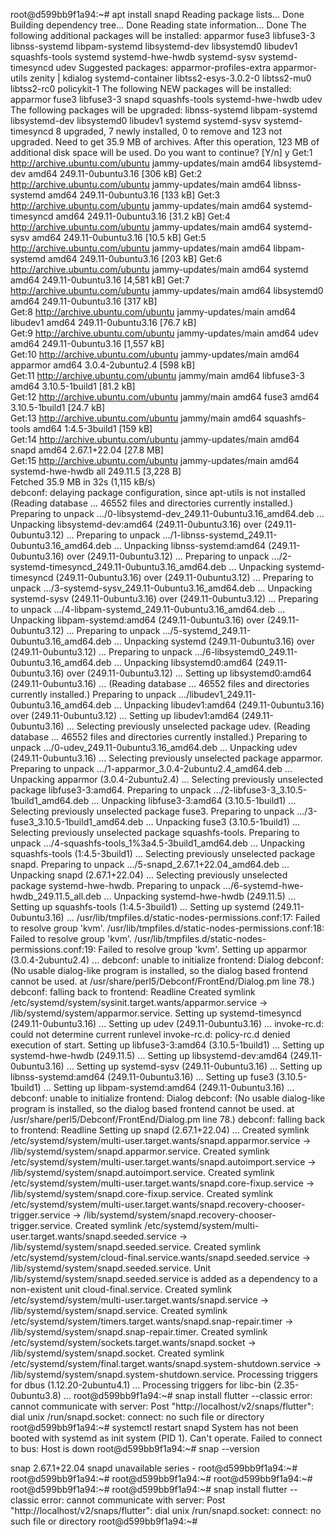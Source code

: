 root@d599bb9f1a94:~# apt install snapd
Reading package lists... Done
Building dependency tree... Done
Reading state information... Done
The following additional packages will be installed:
  apparmor fuse3 libfuse3-3 libnss-systemd libpam-systemd libsystemd-dev libsystemd0 libudev1 squashfs-tools systemd systemd-hwe-hwdb systemd-sysv
  systemd-timesyncd udev
Suggested packages:
  apparmor-profiles-extra apparmor-utils zenity | kdialog systemd-container libtss2-esys-3.0.2-0 libtss2-mu0 libtss2-rc0 policykit-1
The following NEW packages will be installed:
  apparmor fuse3 libfuse3-3 snapd squashfs-tools systemd-hwe-hwdb udev
The following packages will be upgraded:
  libnss-systemd libpam-systemd libsystemd-dev libsystemd0 libudev1 systemd systemd-sysv systemd-timesyncd
8 upgraded, 7 newly installed, 0 to remove and 123 not upgraded.
Need to get 35.9 MB of archives.
After this operation, 123 MB of additional disk space will be used.
Do you want to continue? [Y/n] y
Get:1 http://archive.ubuntu.com/ubuntu jammy-updates/main amd64 libsystemd-dev amd64 249.11-0ubuntu3.16 [306 kB]
Get:2 http://archive.ubuntu.com/ubuntu jammy-updates/main amd64 libnss-systemd amd64 249.11-0ubuntu3.16 [133 kB]
Get:3 http://archive.ubuntu.com/ubuntu jammy-updates/main amd64 systemd-timesyncd amd64 249.11-0ubuntu3.16 [31.2 kB]
Get:4 http://archive.ubuntu.com/ubuntu jammy-updates/main amd64 systemd-sysv amd64 249.11-0ubuntu3.16 [10.5 kB]
Get:5 http://archive.ubuntu.com/ubuntu jammy-updates/main amd64 libpam-systemd amd64 249.11-0ubuntu3.16 [203 kB]
Get:6 http://archive.ubuntu.com/ubuntu jammy-updates/main amd64 systemd amd64 249.11-0ubuntu3.16 [4,581 kB]
Get:7 http://archive.ubuntu.com/ubuntu jammy-updates/main amd64 libsystemd0 amd64 249.11-0ubuntu3.16 [317 kB]                                                     
Get:8 http://archive.ubuntu.com/ubuntu jammy-updates/main amd64 libudev1 amd64 249.11-0ubuntu3.16 [76.7 kB]                                                       
Get:9 http://archive.ubuntu.com/ubuntu jammy-updates/main amd64 udev amd64 249.11-0ubuntu3.16 [1,557 kB]                                                          
Get:10 http://archive.ubuntu.com/ubuntu jammy-updates/main amd64 apparmor amd64 3.0.4-2ubuntu2.4 [598 kB]                                                         
Get:11 http://archive.ubuntu.com/ubuntu jammy/main amd64 libfuse3-3 amd64 3.10.5-1build1 [81.2 kB]                                                                
Get:12 http://archive.ubuntu.com/ubuntu jammy/main amd64 fuse3 amd64 3.10.5-1build1 [24.7 kB]                                                                     
Get:13 http://archive.ubuntu.com/ubuntu jammy/main amd64 squashfs-tools amd64 1:4.5-3build1 [159 kB]                                                              
Get:14 http://archive.ubuntu.com/ubuntu jammy-updates/main amd64 snapd amd64 2.67.1+22.04 [27.8 MB]                                                               
Get:15 http://archive.ubuntu.com/ubuntu jammy-updates/main amd64 systemd-hwe-hwdb all 249.11.5 [3,228 B]                                                          
Fetched 35.9 MB in 32s (1,115 kB/s)                                                                                                                               
debconf: delaying package configuration, since apt-utils is not installed
(Reading database ... 46552 files and directories currently installed.)
Preparing to unpack .../0-libsystemd-dev_249.11-0ubuntu3.16_amd64.deb ...
Unpacking libsystemd-dev:amd64 (249.11-0ubuntu3.16) over (249.11-0ubuntu3.12) ...
Preparing to unpack .../1-libnss-systemd_249.11-0ubuntu3.16_amd64.deb ...
Unpacking libnss-systemd:amd64 (249.11-0ubuntu3.16) over (249.11-0ubuntu3.12) ...
Preparing to unpack .../2-systemd-timesyncd_249.11-0ubuntu3.16_amd64.deb ...
Unpacking systemd-timesyncd (249.11-0ubuntu3.16) over (249.11-0ubuntu3.12) ...
Preparing to unpack .../3-systemd-sysv_249.11-0ubuntu3.16_amd64.deb ...
Unpacking systemd-sysv (249.11-0ubuntu3.16) over (249.11-0ubuntu3.12) ...
Preparing to unpack .../4-libpam-systemd_249.11-0ubuntu3.16_amd64.deb ...
Unpacking libpam-systemd:amd64 (249.11-0ubuntu3.16) over (249.11-0ubuntu3.12) ...
Preparing to unpack .../5-systemd_249.11-0ubuntu3.16_amd64.deb ...
Unpacking systemd (249.11-0ubuntu3.16) over (249.11-0ubuntu3.12) ...
Preparing to unpack .../6-libsystemd0_249.11-0ubuntu3.16_amd64.deb ...
Unpacking libsystemd0:amd64 (249.11-0ubuntu3.16) over (249.11-0ubuntu3.12) ...
Setting up libsystemd0:amd64 (249.11-0ubuntu3.16) ...
(Reading database ... 46552 files and directories currently installed.)
Preparing to unpack .../libudev1_249.11-0ubuntu3.16_amd64.deb ...
Unpacking libudev1:amd64 (249.11-0ubuntu3.16) over (249.11-0ubuntu3.12) ...
Setting up libudev1:amd64 (249.11-0ubuntu3.16) ...
Selecting previously unselected package udev.
(Reading database ... 46552 files and directories currently installed.)
Preparing to unpack .../0-udev_249.11-0ubuntu3.16_amd64.deb ...
Unpacking udev (249.11-0ubuntu3.16) ...
Selecting previously unselected package apparmor.
Preparing to unpack .../1-apparmor_3.0.4-2ubuntu2.4_amd64.deb ...
Unpacking apparmor (3.0.4-2ubuntu2.4) ...
Selecting previously unselected package libfuse3-3:amd64.
Preparing to unpack .../2-libfuse3-3_3.10.5-1build1_amd64.deb ...
Unpacking libfuse3-3:amd64 (3.10.5-1build1) ...
Selecting previously unselected package fuse3.
Preparing to unpack .../3-fuse3_3.10.5-1build1_amd64.deb ...
Unpacking fuse3 (3.10.5-1build1) ...
Selecting previously unselected package squashfs-tools.
Preparing to unpack .../4-squashfs-tools_1%3a4.5-3build1_amd64.deb ...
Unpacking squashfs-tools (1:4.5-3build1) ...
Selecting previously unselected package snapd.
Preparing to unpack .../5-snapd_2.67.1+22.04_amd64.deb ...
Unpacking snapd (2.67.1+22.04) ...
Selecting previously unselected package systemd-hwe-hwdb.
Preparing to unpack .../6-systemd-hwe-hwdb_249.11.5_all.deb ...
Unpacking systemd-hwe-hwdb (249.11.5) ...
Setting up squashfs-tools (1:4.5-3build1) ...
Setting up systemd (249.11-0ubuntu3.16) ...
/usr/lib/tmpfiles.d/static-nodes-permissions.conf:17: Failed to resolve group 'kvm'.
/usr/lib/tmpfiles.d/static-nodes-permissions.conf:18: Failed to resolve group 'kvm'.
/usr/lib/tmpfiles.d/static-nodes-permissions.conf:19: Failed to resolve group 'kvm'.
Setting up apparmor (3.0.4-2ubuntu2.4) ...
debconf: unable to initialize frontend: Dialog
debconf: (No usable dialog-like program is installed, so the dialog based frontend cannot be used. at /usr/share/perl5/Debconf/FrontEnd/Dialog.pm line 78.)
debconf: falling back to frontend: Readline
Created symlink /etc/systemd/system/sysinit.target.wants/apparmor.service → /lib/systemd/system/apparmor.service.
Setting up systemd-timesyncd (249.11-0ubuntu3.16) ...
Setting up udev (249.11-0ubuntu3.16) ...
invoke-rc.d: could not determine current runlevel
invoke-rc.d: policy-rc.d denied execution of start.
Setting up libfuse3-3:amd64 (3.10.5-1build1) ...
Setting up systemd-hwe-hwdb (249.11.5) ...
Setting up libsystemd-dev:amd64 (249.11-0ubuntu3.16) ...
Setting up systemd-sysv (249.11-0ubuntu3.16) ...
Setting up libnss-systemd:amd64 (249.11-0ubuntu3.16) ...
Setting up fuse3 (3.10.5-1build1) ...
Setting up libpam-systemd:amd64 (249.11-0ubuntu3.16) ...
debconf: unable to initialize frontend: Dialog
debconf: (No usable dialog-like program is installed, so the dialog based frontend cannot be used. at /usr/share/perl5/Debconf/FrontEnd/Dialog.pm line 78.)
debconf: falling back to frontend: Readline
Setting up snapd (2.67.1+22.04) ...
Created symlink /etc/systemd/system/multi-user.target.wants/snapd.apparmor.service → /lib/systemd/system/snapd.apparmor.service.
Created symlink /etc/systemd/system/multi-user.target.wants/snapd.autoimport.service → /lib/systemd/system/snapd.autoimport.service.
Created symlink /etc/systemd/system/multi-user.target.wants/snapd.core-fixup.service → /lib/systemd/system/snapd.core-fixup.service.
Created symlink /etc/systemd/system/multi-user.target.wants/snapd.recovery-chooser-trigger.service → /lib/systemd/system/snapd.recovery-chooser-trigger.service.
Created symlink /etc/systemd/system/multi-user.target.wants/snapd.seeded.service → /lib/systemd/system/snapd.seeded.service.
Created symlink /etc/systemd/system/cloud-final.service.wants/snapd.seeded.service → /lib/systemd/system/snapd.seeded.service.
Unit /lib/systemd/system/snapd.seeded.service is added as a dependency to a non-existent unit cloud-final.service.
Created symlink /etc/systemd/system/multi-user.target.wants/snapd.service → /lib/systemd/system/snapd.service.
Created symlink /etc/systemd/system/timers.target.wants/snapd.snap-repair.timer → /lib/systemd/system/snapd.snap-repair.timer.
Created symlink /etc/systemd/system/sockets.target.wants/snapd.socket → /lib/systemd/system/snapd.socket.
Created symlink /etc/systemd/system/final.target.wants/snapd.system-shutdown.service → /lib/systemd/system/snapd.system-shutdown.service.
Processing triggers for dbus (1.12.20-2ubuntu4.1) ...
Processing triggers for libc-bin (2.35-0ubuntu3.8) ...
root@d599bb9f1a94:~# snap install flutter --classic
error: cannot communicate with server: Post "http://localhost/v2/snaps/flutter": dial unix /run/snapd.socket: connect: no such file or directory
root@d599bb9f1a94:~# systemctl restart snapd
System has not been booted with systemd as init system (PID 1). Can't operate.
Failed to connect to bus: Host is down
root@d599bb9f1a94:~# snap --version





snap    2.67.1+22.04
snapd   unavailable
series  -
root@d599bb9f1a94:~# 
root@d599bb9f1a94:~# 
root@d599bb9f1a94:~# 
root@d599bb9f1a94:~# 
root@d599bb9f1a94:~# 
root@d599bb9f1a94:~# snap install flutter --classic
error: cannot communicate with server: Post "http://localhost/v2/snaps/flutter": dial unix /run/snapd.socket: connect: no such file or directory
root@d599bb9f1a94:~# 
